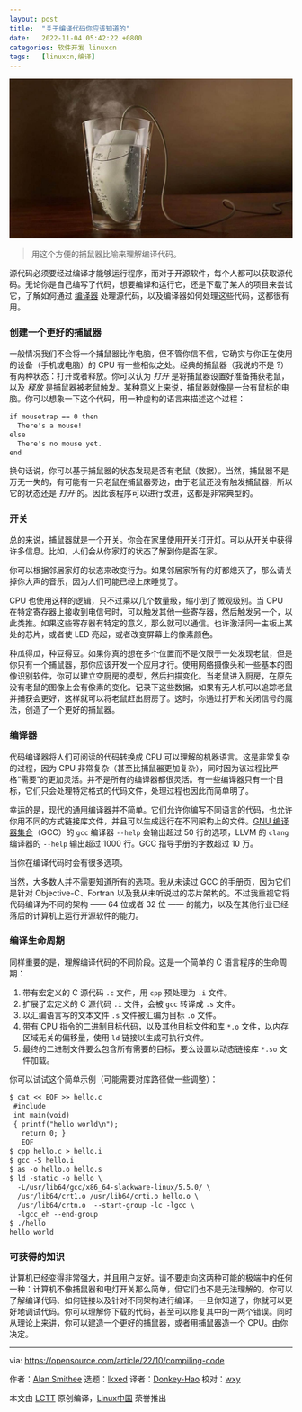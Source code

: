 ```yaml
---
layout: post
title:	"关于编译代码你应该知道的"
date:	2022-11-04 05:42:22 +0800 
categories:	软件开发 linuxcn 
tags:	[linuxcn,编译]
---
```



![](/Asserts/Images/album/202211/04/054126nec50keexencosc4.jpg)



> 
> 用这个方便的捕鼠器比喻来理解编译代码。
> 
> 
> 


源代码必须要经过编译才能够运行程序，而对于开源软件，每个人都可以获取源代码。无论你是自己编写了代码，想要编译和运行它，还是下载了某人的项目来尝试它，了解如何通过 [编译器](https://opensource.com/article/19/5/primer-assemblers-compilers-interpreters) 处理源代码，以及编译器如何处理这些代码，这都很有用。


### 创建一个更好的捕鼠器


一般情况我们不会将一个捕鼠器比作电脑，但不管你信不信，它确实与你正在使用的设备（手机或电脑）的 CPU 有一些相似之处。经典的捕鼠器（我说的不是 ?）有两种状态：打开或者释放。你可以认为 *打开* 是将捕鼠器设置好准备捕获老鼠，以及 *释放* 是捕鼠器被老鼠触发。某种意义上来说，捕鼠器就像是一台有鼠标的电脑。你可以想象一下这个代码，用一种虚构的语言来描述这个过程：



```
if mousetrap == 0 then
  There's a mouse!
else
  There's no mouse yet.
end

```

换句话说，你可以基于捕鼠器的状态发现是否有老鼠（数据）。当然，捕鼠器不是万无一失的，有可能有一只老鼠在捕鼠器旁边，由于老鼠还没有触发捕鼠器，所以它的状态还是 *打开* 的。因此该程序可以进行改进，这都是非常典型的。


### 开关


总的来说，捕鼠器就是一个开关。你会在家里使用开关打开灯。可以从开关中获得许多信息。比如，人们会从你家灯的状态了解到你是否在家。


你可以根据邻居家灯的状态来改变行为。如果邻居家所有的灯都熄灭了，那么请关掉你大声的音乐，因为人们可能已经上床睡觉了。


CPU 也使用这样的逻辑，只不过乘以几个数量级，缩小到了微观级别。当 CPU 在特定寄存器上接收到电信号时，可以触发其他一些寄存器，然后触发另一个，以此类推。如果这些寄存器有特定的意义，那么就可以通信。也许激活同一主板上某处的芯片，或者使 LED 亮起，或者改变屏幕上的像素颜色。


种瓜得瓜，种豆得豆。如果你真的想在多个位置而不是仅限于一处发现老鼠，但是你只有一个捕鼠器，那你应该开发一个应用才行。使用网络摄像头和一些基本的图像识别软件，你可以建立空厨房的模型，然后扫描变化。当老鼠进入厨房，在原先没有老鼠的图像上会有像素的变化。记录下这些数据，如果有无人机可以追踪老鼠并捕获会更好，这样就可以将老鼠赶出厨房了。这时，你通过打开和关闭信号的魔法，创造了一个更好的捕鼠器。


### 编译器


代码编译器将人们可阅读的代码转换成 CPU 可以理解的机器语言。这是非常复杂的过程，因为 CPU 非常复杂（甚至比捕鼠器更加复杂），同时因为该过程比严格“需要”的更加灵活。并不是所有的编译器都很灵活。有一些编译器只有一个目标，它们只会处理特定格式的代码文件，处理过程也因此而简单明了。


幸运的是，现代的通用编译器并不简单。它们允许你编写不同语言的代码，也允许你用不同的方式链接库文件，并且可以生成运行在不同架构上的文件。[GNU 编译器集合](https://opensource.com/article/22/5/gnu-c-compiler)（GCC）的 `gcc` 编译器 `--help` 会输出超过 50 行的选项，LLVM 的 `clang` 编译器的 `--help` 输出超过 1000 行。GCC 指导手册的字数超过 10 万。


当你在编译代码时会有很多选项。


当然，大多数人并不需要知道所有的选项。我从未读过 GCC 的手册页，因为它们是针对 Objective-C、Fortran 以及我从未听说过的芯片架构的。不过我重视它将代码编译为不同的架构 —— 64 位或者 32 位 —— 的能力，以及在其他行业已经落后的计算机上运行开源软件的能力。


### 编译生命周期


同样重要的是，理解编译代码的不同阶段。这是一个简单的 C 语言程序的生命周期：


1. 带有宏定义的 C 源代码 `.c` 文件，用 `cpp` 预处理为 `.i` 文件。
2. 扩展了宏定义的 C 源代码 `.i` 文件，会被 `gcc` 转译成 `.s` 文件。
3. 以汇编语言写的文本文件 `.s` 文件被汇编为目标 `.o` 文件。
4. 带有 CPU 指令的二进制目标代码，以及其他目标文件和库 `*.o` 文件，以内存区域无关的偏移量，使用 `ld` 链接以生成可执行文件。
5. 最终的二进制文件要么包含所有需要的目标，要么设置以动态链接库 `*.so` 文件加载。


你可以试试这个简单示例（可能需要对库路径做一些调整）：



```
$ cat << EOF >> hello.c
 #include
 int main(void)
 { printf("hello world\n");
   return 0; }
   EOF
$ cpp hello.c > hello.i
$ gcc -S hello.i
$ as -o hello.o hello.s
$ ld -static -o hello \
  -L/usr/lib64/gcc/x86_64-slackware-linux/5.5.0/ \
  /usr/lib64/crt1.o /usr/lib64/crti.o hello.o \
  /usr/lib64/crtn.o  --start-group -lc -lgcc \
  -lgcc_eh --end-group
$ ./hello
hello world

```

### 可获得的知识


计算机已经变得非常强大，并且用户友好。请不要走向这两种可能的极端中的任何一种：计算机不像捕鼠器和电灯开关那么简单，但它们也不是无法理解的。你可以了解编译代码、如何链接以及针对不同架构进行编译。一旦你知道了，你就可以更好地调试代码。你可以理解你下载的代码，甚至可以修复其中的一两个错误。同时从理论上来讲，你可以建造一个更好的捕鼠器，或者用捕鼠器造一个 CPU。由你决定。




---


via: <https://opensource.com/article/22/10/compiling-code>


作者：[Alan Smithee](https://opensource.com/users/alansmithee) 选题：[lkxed](https://github.com/lkxed) 译者：[Donkey-Hao](https://github.com/Donkey-Hao) 校对：[wxy](https://github.com/wxy)


本文由 [LCTT](https://github.com/LCTT/TranslateProject) 原创编译，[Linux中国](https://linux.cn/) 荣誉推出
